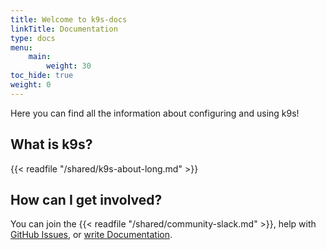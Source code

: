 ```yaml
---
title: Welcome to k9s-docs
linkTitle: Documentation
type: docs
menu:
    main:
        weight: 30
toc_hide: true
weight: 0
---
```


Here you can find all the information about configuring and using k9s!

## What is k9s?

{{< readfile "/shared/k9s-about-long.md" >}}

## How can I get involved?

You can join the {{< readfile "/shared/community-slack.md" >}}, help with [GitHub Issues](https://github.com/derailed/k9s), or [write Documentation](https://github.com/derailed/k9s-docs).